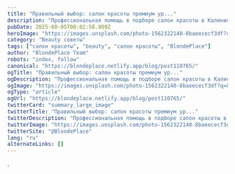 ```yaml
---
title: "Правильный выбор: салон красоты премиум ур..."
description: "Профессиональная помощь в подборе салон красоты в Калининском районе. Детальное сравнение технических характеристик. Получите качественную поддержку от команды B..."
pubDate: 2025-08-05T00:02:58.809Z
heroImage: "https://images.unsplash.com/photo-1562322140-8baeececf3df?q=80&w=800&auto=format&fit=crop"
category: "Beauty советы"
tags: ["салон красоты", "beauty", "салон красоты", "BlondePlace"]
author: "BlondePlace Team"
robots: "index, follow"
canonical: "https://blondeplace.netlify.app/blog/post110765/"
ogTitle: "Правильный выбор: салон красоты премиум ур..."
ogDescription: "Профессиональная помощь в подборе салон красоты в Калининском районе. Детальное сравнение технических характеристик. Получите качественную поддержку от команды B..."
ogImage: "https://images.unsplash.com/photo-1562322140-8baeececf3df?q=80&w=800&auto=format&fit=crop"
ogType: "article"
ogUrl: "https://blondeplace.netlify.app/blog/post110765/"
twitterCard: "summary_large_image"
twitterTitle: "Правильный выбор: салон красоты премиум ур..."
twitterDescription: "Профессиональная помощь в подборе салон красоты в Калининском районе. Детальное сравнение технических характеристик. Получите качественную поддержку от команды B..."
twitterImage: "https://images.unsplash.com/photo-1562322140-8baeececf3df?q=80&w=800&auto=format&fit=crop"
twitterSite: "@BlondePlace"
lang: "ru"
alternateLinks: []
---
```


<script type="application/ld+json">
{
  "@context": "https://schema.org",
  "@type": "HowTo",
  "name": "Правильный выбор: салон красоты премиум ур...",
  "description": "Профессиональная помощь в подборе салон красоты в Калининском районе. Детальное сравнение технических характеристик. Получите качественную поддержку от команды B...",
  "image": {
    "@type": "ImageObject",
    "url": "https://images.unsplash.com/photo-1562322140-8baeececf3df?q=80&w=800&auto=format&fit=crop"
  },
  "aggregateRating": {
    "@type": "AggregateRating",
    "ratingValue": "4.7",
    "reviewCount": 603,
    "bestRating": "5",
    "worstRating": "1"
  },
  "publisher": {
    "@type": "Organization",
    "name": "BlondePlace Beauty Blog",
    "logo": {
      "@type": "ImageObject",
      "url": "https://blondeplace.netlify.app/favicon.svg"
    }
  },
  "datePublished": "2025-08-05T00:02:58.809Z",
  "dateModified": "2025-08-05T00:02:58.809Z",
  "author": {
    "@type": "Person",
    "name": "Эксперт BlondePlace"
  },
  "mainEntityOfPage": {
    "@type": "WebPage",
    "@id": "https://blondeplace.netlify.app/blog/post110765/"
  }
}
</script>

.